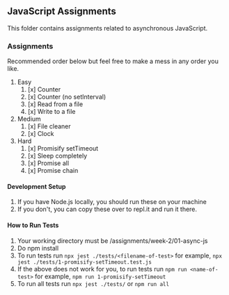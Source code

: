 ## JavaScript Assignments

This folder contains assignments related to asynchronous JavaScript.

### Assignments

Recommended order below but feel free to make a mess in any order you like.
1. Easy
   1. [x] Counter
   2. [x] Counter (no setInterval)
   3. [x] Read from a file
   4. [x] Write to a file
2. Medium
   1. [x] File cleaner
   2. [x] Clock
3. Hard
   1. [x] Promisify setTimeout
   2. [x] Sleep completely
   3. [x] Promise all
   4. [x] Promise chain

#### Development Setup
1. If you have Node.js locally, you should run these on your machine
2. If you don't, you can copy these over to repl.it and run it there.

#### How to Run Tests
1. Your working directory must be /assignments/week-2/01-async-js 
2. Do npm install
3. To run tests run `npx jest ./tests/<filename-of-test>` 
   for example, `npx jest ./tests/1-promisify-setTimeout.test.js`
4. If the above does not work for you, to run tests run `npm run <name-of-test>`
   for example, `npm run 1-promisify-setTimeout`
5. To run all tests run `npx jest ./tests/` or `npm run all`